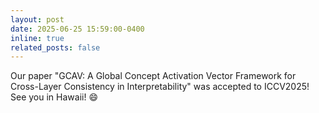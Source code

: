 ```yaml
---
layout: post
date: 2025-06-25 15:59:00-0400
inline: true
related_posts: false
---
```


Our paper "GCAV: A Global Concept Activation Vector Framework for Cross-Layer Consistency in Interpretability" was accepted to ICCV2025! See you in Hawaii! :smile:

